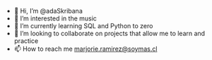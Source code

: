 - 👋 Hi, I’m @adaSkribana
- 👀 I’m interested in the music
- 🌱 I’m currently learning SQL and Python to zero
- 💞️ I’m looking to collaborate on projects that allow me to learn and practice
- 📫 How to reach me marjorie.ramirez@soymas.cl

<!---
adaSkribana/adaSkribana is a ✨ special ✨ repository because its `README.md` (this file) appears on your GitHub profile.
You can click the Preview link to take a look at your changes.
--->
